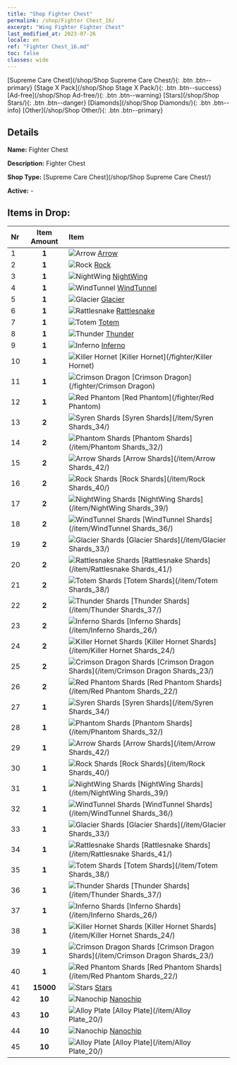 ```yaml
---
title: "Shop Fighter Chest"
permalink: /shop/Fighter Chest_16/
excerpt: "Wing Fighter Fighter Chest"
last_modified_at: 2023-07-26
locale: en
ref: "Fighter Chest_16.md"
toc: false
classes: wide
---
```



  [Supreme Care Chest](/shop/Shop Supreme Care Chest/){: .btn .btn--primary}   [Stage X Pack](/shop/Shop Stage X Pack/){: .btn .btn--success}   [Ad-free](/shop/Shop Ad-free/){: .btn .btn--warning}   [Stars](/shop/Shop Stars/){: .btn .btn--danger}   [Diamonds](/shop/Shop Diamonds/){: .btn .btn--info}   [Other](/shop/Shop Other/){: .btn .btn--primary} 

## Details

 **Name:** Fighter Chest 

 **Description:** Fighter Chest

 **Shop Type:** [Supreme Care Chest](/shop/Shop Supreme Care Chest/)

 **Active:** - 



## Items in Drop:

  |  Nr | Item Amount  |       Item       |
  |:----|:------------:|:-----------------|
  | 1 | **1**  | ![Arrow](/images/ship/fj_img14_p.png) [Arrow](/fighter/Arrow) | 
  | 2 | **1**  | ![Rock](/images/ship/fj_img12_p.png) [Rock](/fighter/Rock) | 
  | 3 | **1**  | ![NightWing](/images/ship/fj_img11_p.png) [NightWing](/fighter/NightWing) | 
  | 4 | **1**  | ![WindTunnel](/images/ship/fj_img8_p.png) [WindTunnel](/fighter/WindTunnel) | 
  | 5 | **1**  | ![Glacier](/images/ship/fj_img6_p.png) [Glacier](/fighter/Glacier) | 
  | 6 | **1**  | ![Rattlesnake](/images/ship/fj_img13_p.png) [Rattlesnake](/fighter/Rattlesnake) | 
  | 7 | **1**  | ![Totem](/images/ship/fj_img10_p.png) [Totem](/fighter/Totem) | 
  | 8 | **1**  | ![Thunder](/images/ship/fj_img9_p.png) [Thunder](/fighter/Thunder) | 
  | 9 | **1**  | ![Inferno](/images/ship/fj_img4_p.png) [Inferno](/fighter/Inferno) | 
  | 10 | **1**  | ![Killer Hornet](/images/ship/fj_img3_p.png) [Killer Hornet](/fighter/Killer Hornet) | 
  | 11 | **1**  | ![Crimson Dragon](/images/ship/fj_img2_p.png) [Crimson Dragon](/fighter/Crimson Dragon) | 
  | 12 | **1**  | ![Red Phantom](/images/ship/fj_img1_p.png) [Red Phantom](/fighter/Red Phantom) | 
  | 13 | **2**  | ![Syren Shards](/images/item/Syren_Shards_p.png) [Syren Shards](/item/Syren Shards_34/) | 
  | 14 | **2**  | ![Phantom Shards](/images/item/Phantom_Shards_p.png) [Phantom Shards](/item/Phantom Shards_32/) | 
  | 15 | **2**  | ![Arrow Shards](/images/item/Arrow_Shards_p.png) [Arrow Shards](/item/Arrow Shards_42/) | 
  | 16 | **2**  | ![Rock Shards](/images/item/Rock_Shards_p.png) [Rock Shards](/item/Rock Shards_40/) | 
  | 17 | **2**  | ![NightWing Shards](/images/item/NightWing_Shards_p.png) [NightWing Shards](/item/NightWing Shards_39/) | 
  | 18 | **2**  | ![WindTunnel Shards](/images/item/WindTunnel_Shards_p.png) [WindTunnel Shards](/item/WindTunnel Shards_36/) | 
  | 19 | **2**  | ![Glacier Shards](/images/item/Glacier_Shards_p.png) [Glacier Shards](/item/Glacier Shards_33/) | 
  | 20 | **2**  | ![Rattlesnake Shards](/images/item/Rattlesnake_Shards_p.png) [Rattlesnake Shards](/item/Rattlesnake Shards_41/) | 
  | 21 | **2**  | ![Totem Shards](/images/item/Totem_Shards_p.png) [Totem Shards](/item/Totem Shards_38/) | 
  | 22 | **2**  | ![Thunder Shards](/images/item/Thunder_Shards_p.png) [Thunder Shards](/item/Thunder Shards_37/) | 
  | 23 | **2**  | ![Inferno Shards](/images/item/Inferno_Shards_p.png) [Inferno Shards](/item/Inferno Shards_26/) | 
  | 24 | **2**  | ![Killer Hornet Shards](/images/item/Killer_Hornet_Shards_p.png) [Killer Hornet Shards](/item/Killer Hornet Shards_24/) | 
  | 25 | **2**  | ![Crimson Dragon Shards](/images/item/Crimson_Dragon_Shards_p.png) [Crimson Dragon Shards](/item/Crimson Dragon Shards_23/) | 
  | 26 | **2**  | ![Red Phantom Shards](/images/item/Red_Phantom_Shards_p.png) [Red Phantom Shards](/item/Red Phantom Shards_22/) | 
  | 27 | **1**  | ![Syren Shards](/images/item/Syren_Shards_p.png) [Syren Shards](/item/Syren Shards_34/) | 
  | 28 | **1**  | ![Phantom Shards](/images/item/Phantom_Shards_p.png) [Phantom Shards](/item/Phantom Shards_32/) | 
  | 29 | **1**  | ![Arrow Shards](/images/item/Arrow_Shards_p.png) [Arrow Shards](/item/Arrow Shards_42/) | 
  | 30 | **1**  | ![Rock Shards](/images/item/Rock_Shards_p.png) [Rock Shards](/item/Rock Shards_40/) | 
  | 31 | **1**  | ![NightWing Shards](/images/item/NightWing_Shards_p.png) [NightWing Shards](/item/NightWing Shards_39/) | 
  | 32 | **1**  | ![WindTunnel Shards](/images/item/WindTunnel_Shards_p.png) [WindTunnel Shards](/item/WindTunnel Shards_36/) | 
  | 33 | **1**  | ![Glacier Shards](/images/item/Glacier_Shards_p.png) [Glacier Shards](/item/Glacier Shards_33/) | 
  | 34 | **1**  | ![Rattlesnake Shards](/images/item/Rattlesnake_Shards_p.png) [Rattlesnake Shards](/item/Rattlesnake Shards_41/) | 
  | 35 | **1**  | ![Totem Shards](/images/item/Totem_Shards_p.png) [Totem Shards](/item/Totem Shards_38/) | 
  | 36 | **1**  | ![Thunder Shards](/images/item/Thunder_Shards_p.png) [Thunder Shards](/item/Thunder Shards_37/) | 
  | 37 | **1**  | ![Inferno Shards](/images/item/Inferno_Shards_p.png) [Inferno Shards](/item/Inferno Shards_26/) | 
  | 38 | **1**  | ![Killer Hornet Shards](/images/item/Killer_Hornet_Shards_p.png) [Killer Hornet Shards](/item/Killer Hornet Shards_24/) | 
  | 39 | **1**  | ![Crimson Dragon Shards](/images/item/Crimson_Dragon_Shards_p.png) [Crimson Dragon Shards](/item/Crimson Dragon Shards_23/) | 
  | 40 | **1**  | ![Red Phantom Shards](/images/item/Red_Phantom_Shards_p.png) [Red Phantom Shards](/item/Red Phantom Shards_22/) | 
  | 41 | **15000**  | ![Stars](/images/item/Stars_p.png) [Stars](/item/Stars_2/) | 
  | 42 | **10**  | ![Nanochip](/images/item/Nanochip_p.png) [Nanochip](/item/Nanochip_21/) | 
  | 43 | **10**  | ![Alloy Plate](/images/item/Alloy_Plate_p.png) [Alloy Plate](/item/Alloy Plate_20/) | 
  | 44 | **10**  | ![Nanochip](/images/item/Nanochip_p.png) [Nanochip](/item/Nanochip_21/) | 
  | 45 | **10**  | ![Alloy Plate](/images/item/Alloy_Plate_p.png) [Alloy Plate](/item/Alloy Plate_20/) | 

